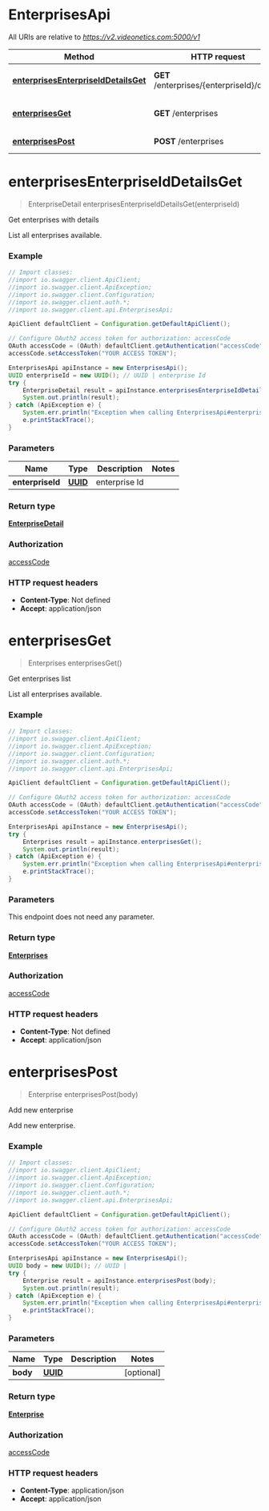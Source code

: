 # EnterprisesApi

All URIs are relative to *https://v2.videonetics.com:5000/v1*

Method | HTTP request | Description
------------- | ------------- | -------------
[**enterprisesEnterpriseIdDetailsGet**](EnterprisesApi.md#enterprisesEnterpriseIdDetailsGet) | **GET** /enterprises/{enterpriseId}/details | Get enterprises with details
[**enterprisesGet**](EnterprisesApi.md#enterprisesGet) | **GET** /enterprises | Get enterprises list
[**enterprisesPost**](EnterprisesApi.md#enterprisesPost) | **POST** /enterprises | Add new enterprise

<a name="enterprisesEnterpriseIdDetailsGet"></a>
# **enterprisesEnterpriseIdDetailsGet**
> EnterpriseDetail enterprisesEnterpriseIdDetailsGet(enterpriseId)

Get enterprises with details

List all enterprises available.

### Example
```java
// Import classes:
//import io.swagger.client.ApiClient;
//import io.swagger.client.ApiException;
//import io.swagger.client.Configuration;
//import io.swagger.client.auth.*;
//import io.swagger.client.api.EnterprisesApi;

ApiClient defaultClient = Configuration.getDefaultApiClient();

// Configure OAuth2 access token for authorization: accessCode
OAuth accessCode = (OAuth) defaultClient.getAuthentication("accessCode");
accessCode.setAccessToken("YOUR ACCESS TOKEN");

EnterprisesApi apiInstance = new EnterprisesApi();
UUID enterpriseId = new UUID(); // UUID | enterprise Id
try {
    EnterpriseDetail result = apiInstance.enterprisesEnterpriseIdDetailsGet(enterpriseId);
    System.out.println(result);
} catch (ApiException e) {
    System.err.println("Exception when calling EnterprisesApi#enterprisesEnterpriseIdDetailsGet");
    e.printStackTrace();
}
```

### Parameters

Name | Type | Description  | Notes
------------- | ------------- | ------------- | -------------
 **enterpriseId** | [**UUID**](.md)| enterprise Id |

### Return type

[**EnterpriseDetail**](EnterpriseDetail.md)

### Authorization

[accessCode](../README.md#accessCode)

### HTTP request headers

 - **Content-Type**: Not defined
 - **Accept**: application/json

<a name="enterprisesGet"></a>
# **enterprisesGet**
> Enterprises enterprisesGet()

Get enterprises list

List all enterprises available.

### Example
```java
// Import classes:
//import io.swagger.client.ApiClient;
//import io.swagger.client.ApiException;
//import io.swagger.client.Configuration;
//import io.swagger.client.auth.*;
//import io.swagger.client.api.EnterprisesApi;

ApiClient defaultClient = Configuration.getDefaultApiClient();

// Configure OAuth2 access token for authorization: accessCode
OAuth accessCode = (OAuth) defaultClient.getAuthentication("accessCode");
accessCode.setAccessToken("YOUR ACCESS TOKEN");

EnterprisesApi apiInstance = new EnterprisesApi();
try {
    Enterprises result = apiInstance.enterprisesGet();
    System.out.println(result);
} catch (ApiException e) {
    System.err.println("Exception when calling EnterprisesApi#enterprisesGet");
    e.printStackTrace();
}
```

### Parameters
This endpoint does not need any parameter.

### Return type

[**Enterprises**](Enterprises.md)

### Authorization

[accessCode](../README.md#accessCode)

### HTTP request headers

 - **Content-Type**: Not defined
 - **Accept**: application/json

<a name="enterprisesPost"></a>
# **enterprisesPost**
> Enterprise enterprisesPost(body)

Add new enterprise

Add new enterprise.

### Example
```java
// Import classes:
//import io.swagger.client.ApiClient;
//import io.swagger.client.ApiException;
//import io.swagger.client.Configuration;
//import io.swagger.client.auth.*;
//import io.swagger.client.api.EnterprisesApi;

ApiClient defaultClient = Configuration.getDefaultApiClient();

// Configure OAuth2 access token for authorization: accessCode
OAuth accessCode = (OAuth) defaultClient.getAuthentication("accessCode");
accessCode.setAccessToken("YOUR ACCESS TOKEN");

EnterprisesApi apiInstance = new EnterprisesApi();
UUID body = new UUID(); // UUID | 
try {
    Enterprise result = apiInstance.enterprisesPost(body);
    System.out.println(result);
} catch (ApiException e) {
    System.err.println("Exception when calling EnterprisesApi#enterprisesPost");
    e.printStackTrace();
}
```

### Parameters

Name | Type | Description  | Notes
------------- | ------------- | ------------- | -------------
 **body** | [**UUID**](UUID.md)|  | [optional]

### Return type

[**Enterprise**](Enterprise.md)

### Authorization

[accessCode](../README.md#accessCode)

### HTTP request headers

 - **Content-Type**: application/json
 - **Accept**: application/json

